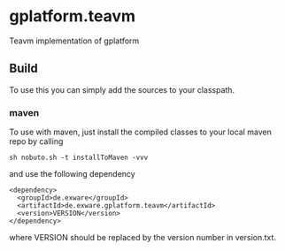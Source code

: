 # gplatform.teavm
Teavm implementation of gplatform

## Build
To use this you can simply add the sources to your classpath.

### maven
To use with maven, just install the compiled classes to your local maven repo by calling

```
sh nobuto.sh -t installToMaven -vvv
```
and use the following dependency

```
<dependency>
  <groupId>de.exware</groupId>
  <artifactId>de.exware.gplatform.teavm</artifactId>
  <version>VERSION</version>
</dependency>
```
where VERSION should be replaced by the version number in version.txt.